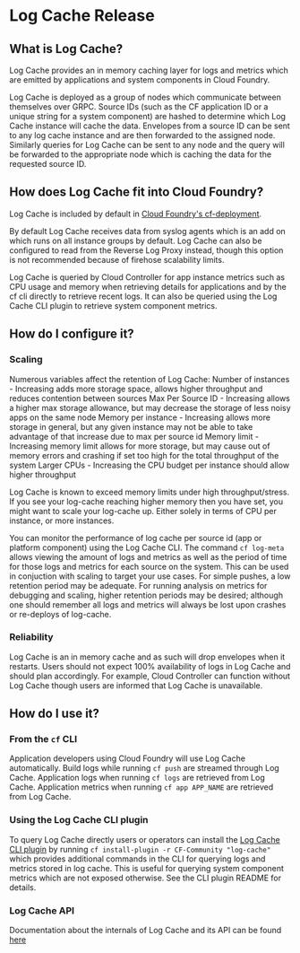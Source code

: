 Log Cache Release
=================

## What is Log Cache?

Log Cache provides an in memory caching layer for logs and metrics which are emitted by
applications and system components in Cloud Foundry. 

Log Cache is deployed as a group of nodes which communicate between themselves
over GRPC. Source IDs (such as the CF application ID or a unique string for a
system component) are hashed to determine which Log Cache
instance will cache the data. Envelopes from a source ID can be sent to any log cache instance and
are then forwarded to the assigned node. Similarly queries for Log Cache can be
sent to any node and the query will be forwarded to the appropriate node which
is caching the data for the requested source ID.

## How does Log Cache fit into Cloud Foundry?

Log Cache is included by default in 
[Cloud Foundry's cf-deployment](https://github.com/cloudfoundry/cf-deployment).

By default Log Cache receives data from syslog agents which is an add on which runs on all instance groups by default. Log Cache can also be configured
to read from the Reverse Log Proxy instead, though this option is not recommended because of firehose scalability limits.

Log Cache is queried by Cloud Controller for app instance metrics such as CPU usage and memory when retrieving details for applications and 
by the cf cli directly to retrieve recent logs. It can also be queried using the Log Cache CLI plugin to retrieve system component metrics.


## How do I configure it?

### Scaling

Numerous variables affect the retention of Log Cache:
Number of instances - Increasing adds more storage space, allows higher throughput and reduces contention between sources
Max Per Source ID - Increasing allows a higher max storage allowance, but may decrease the storage of less noisy apps on the same node
Memory per instance - Increasing allows more storage in general, but any given instance may not be able to take advantage of that increase due to max per source id
Memory limit - Increasing memory limit allows for more storage, but may cause out of memory errors and crashing if set too high for the total throughput of the system
Larger CPUs - Increasing the CPU budget per instance should allow higher throughput

Log Cache is known to exceed memory limits under high throughput/stress. If you see your log-cache reaching higher memory
then you have set, you might want to scale your log-cache up. Either solely in terms of CPU per instance, or more instances.

You can monitor the performance of log cache per source id (app or platform component) using the Log Cache CLI. The command `cf log-meta` allows viewing
the amount of logs and metrics as well as the period of time for those logs and metrics for each source on the system. This can be used in conjuction with scaling
to target your use cases. For simple pushes, a low retention period may be adequate. For running analysis on metrics for debugging and scaling, higher retention
periods may be desired; although one should remember all logs and metrics will always be lost upon crashes or re-deploys of log-cache.

### Reliability

Log Cache is an in memory cache and as such will drop envelopes when it restarts. Users should not expect 100% availability of
logs in Log Cache and should plan accordingly. For example, Cloud Controller can function without Log Cache though users are
informed that Log Cache is unavailable.

## How do I use it?

### From the `cf` CLI

Application developers using Cloud Foundry will use Log Cache automatically. Build logs while running
`cf push` are streamed through Log Cache. Application logs when running `cf logs` are retrieved from Log Cache.
Application metrics when running `cf app APP_NAME` are retrieved from Log Cache.

### Using the Log Cache CLI plugin
To query Log Cache directly users or operators can install the [Log Cache CLI plugin](https://github.com/cloudfoundry/log-cache-cli)
by running `cf install-plugin -r CF-Community "log-cache"` which provides additional commands in the CLI for querying logs and metrics
stored in log cache. This is useful for querying system component metrics which are not exposed otherwise. See the CLI plugin README for details. 

### Log Cache API
Documentation about the internals of Log Cache and its API can be found [here](https://github.com/cloudfoundry/log-cache-release/blob/main/src/README.md)
